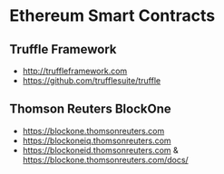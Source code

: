 # Ethereum Smart Contracts

## Truffle Framework

* http://truffleframework.com
* https://github.com/trufflesuite/truffle

## Thomson Reuters BlockOne

* https://blockone.thomsonreuters.com
* https://blockoneiq.thomsonreuters.com
* https://blockoneid.thomsonreuters.com & https://blockone.thomsonreuters.com/docs/
